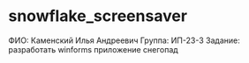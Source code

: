 # snowflake_screensaver
ФИО: Каменский Илья Андреевич Группа: ИП-23-3 Задание: разработать winforms приложение снегопад
